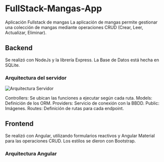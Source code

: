 # FullStack-Mangas-App
Aplicación Fullstack de mangas
La aplicación de mangas permite gestionar una colección de mangas mediante operaciones CRUD (Crear, Leer, Actualizar, Eliminar).

## Backend
Se realizó con NodeJs y la librería Express.
La Base de Datos está hecha en SQLite.

### Arquitectura del servidor
![Arquitectura Servidor](https://github.com/user-attachments/assets/31c1a931-0dba-44bc-b733-d39781ef5a47)


Controllers: Se ubican las funciones a ejecutar según cada ruta.
Models: Definición de los ORM.
Providers: Servicio de conexión con la BBDD.
Public: Imágenes.
Routes: Definición de rutas para cada endpoint.


## Frontend
Se realizó con Angular, utilizando formularios reactivos y Angular Material para las operaciones CRUD.
Los estilos se dieron con Bootstrap.

### Arquitectura Angular
